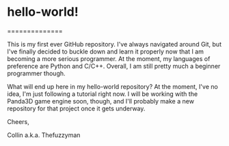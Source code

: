 # hello-world!
==============

This is my first ever GitHub repository. I've always navigated around Git, but I've finally decided to buckle down and learn it properly now that I am becoming a more serious programmer. At the moment, my languages of preference are Python and C/C++. Overall, I am still pretty much a beginner programmer though. 

What will end up here in my hello-world repository? At the moment, I've no idea, I'm just following a tutorial right now. I will be working with the Panda3D game engine soon, though, and I'll probably make a new repository for that project once it gets underway.

Cheers,

Collin a.k.a. Thefuzzyman
